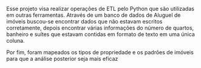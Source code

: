 Esse projeto visa realizar operações de ETL pelo Python que são utilizadas em outras ferramentas. 
Através de um banco de dados de Aluguel de imóveis buscou-se encontrar dados que não estavam escritos corretamente, depois encontrar várias informações do número de quartos, banheiro e suítes que estavam contidas em formato de texto em uma única coluna. 

Por fim, foram mapeados os tipos de propriedade e os padrões de imóveis para que a análise posterior seja mais eficaz
